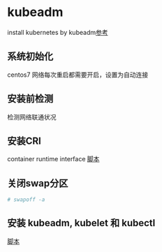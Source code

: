 # kubeadm

install kubernetes by kubeadm[参考](https://kubernetes.io/zh/docs/setup/independent/install-kubeadm/)

## 系统初始化

centos7 网络每次重启都需要开启，设置为自动连接

## 安装前检测

检测网络联通状况

## 安装CRI

container runtime interface
[脚本](./docker-cri.sh)

## 关闭swap分区

```bash
# swapoff -a
```

## 安装 kubeadm, kubelet 和 kubectl

[脚本](./install-kubeadm-kubelet-kubectl.sh)